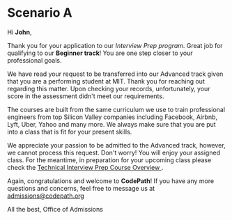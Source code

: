 # Scenario A
Hi **John**,

Thank you for your application to our *Interview Prep program*. Great job for qualifying to our **Beginner track**! You are one step closer to your professional goals.

We have read your request to be transferred into our Advanced track given that you are a performing student at MIT. Thank you for reaching out regarding this matter. Upon checking your records, unfortunately, your score in the assessment didn't meet our requirements.

The courses are built from the same curriculum we use to train professional engineers from top Silicon Valley companies including Facebook, Airbnb, Lyft, Uber, Yahoo and many more. We always make sure that you are put into a class that is fit for your present skills.

We appreciate your passion to be admitted to the Advanced track, however, we cannot process this request. Don't worry! You will enjoy your assigned class. For the meantime, in preparation for your upcoming class please check the [Technical Interview Prep Course Overview ](https://courses.codepath.org/snippets/intro_software_eng/overview). 


Again, congratulations and welcome to **CodePath**! If you have any more questions and concerns, feel free to message us at admissions@codepath.org


All the best,
Office of Admissions





